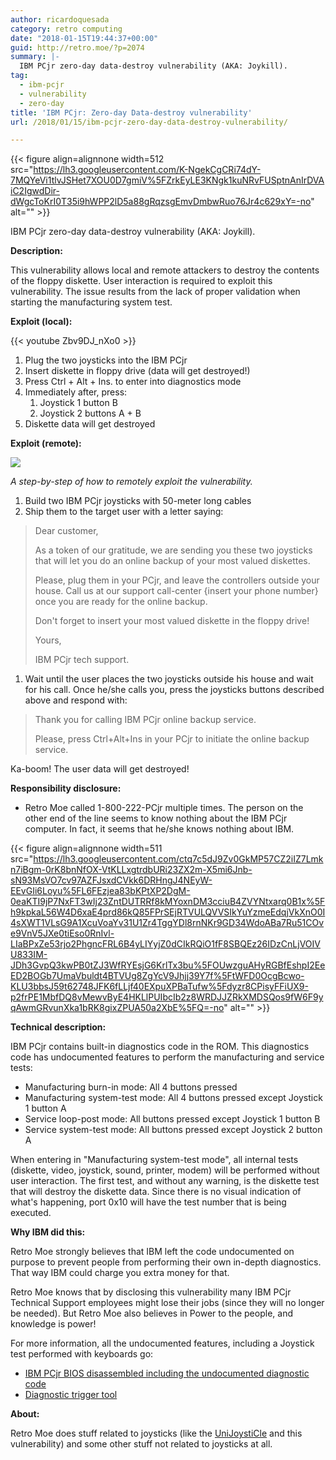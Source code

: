 ```yaml
---
author: ricardoquesada
category: retro computing
date: "2018-01-15T19:44:37+00:00"
guid: http://retro.moe/?p=2074
summary: |-
  IBM PCjr zero-day data-destroy vulnerability (AKA: Joykill).
tag:
  - ibm-pcjr
  - vulnerability
  - zero-day
title: 'IBM PCjr: Zero-day Data-destroy vulnerability'
url: /2018/01/15/ibm-pcjr-zero-day-data-destroy-vulnerability/

---
```

{{< figure align=alignnone width=512 src="https://lh3.googleusercontent.com/K-NgekCgCRi74dY-7MQYeVi1tlvJSHet7XOU0D7gmiV%5FZrkEyLE3KNgk1kuNRvFUSptnAnIrDVAiC2IgwdDir-dWgcToKrI0T35i9hWPP2lD5a88gRqzsgEmvDmbwRuo76Jr4c629xY=-no" alt="" >}}

IBM PCjr zero-day data-destroy vulnerability (AKA: Joykill).

**Description:**

This vulnerability allows local and remote attackers to destroy the contents of the floppy diskette. User interaction is required to exploit this vulnerability. The issue results from the lack of proper validation when starting the manufacturing system test.

**Exploit (local):**

{{< youtube Zbv9DJ_nXo0 >}}

1. Plug the two joysticks into the IBM PCjr
1. Insert diskette in floppy drive (data will get destroyed!)
1. Press Ctrl + Alt + Ins. to enter into diagnostics mode
1. Immediately after, press:
   1. Joystick 1 button B
   1. Joystick 2 buttons A + B
1. Diskette data will get destroyed

**Exploit (remote):**

[![](https://lh3.googleusercontent.com/_0Ng2HeU7MdrNpzk1HIjNljYoq89FIPNgqbL2qYhpQq4tn2fCmEKadAh5Te_QKeSSQwBzVw1WVzoFy7leCL1ZOdnWJNcAe8DvMcTgJ4YAArqRNBuybDQln6qOWeUa0euqsub2xZGu9qgGWeoKO27OvJRghOY4-5jiylGurSaNw64IMo6qOPVXiml7jciR8beES8AWm0SsC_BqduncCRTR0DckSLFSFtA7ToO1dZmXZI0dlwlPqAHutrgFCXo4FwveYY7vnHev1NZdZbd53o1b718lqOKTHNCYmgF1Jy_Bu0rCKjYEv-FvfxWMxrPPdaqHBbBxEib0zcuRZAvkrTPLlg-15jsUD9QgDH092sI9ihuFiYU5Px94_e89onE2taqH4J9IOwagK5H5FyETJ1YLEpnXHxsRoQ7WY6hxN1uTZBi6MZA7U6oVN-m4RyQgEmV5WHRan-abd3PBxk0kg5npIjzFMx-_mvf64SOnaHefkW_jEdFrwPAxzuzWkXim9ducVRxcDJjuA7Z5l8cn28IBu_ITwo3Ma2nEhO4B0i5_fop67IdTET1b5rODf46r52ywi59p16oohMyXxvL22bJEHlKS6rL4aGKTJhW9bvMXsqQPMlChLzIKaAxmuIAz8zZv5uYwoa_D03xW5-qt7aHMPLoRrheK6VqEg=-no)](https://lh3.googleusercontent.com/JtfeFPgsgDBY-uy0n03QdNdX9RX4bXa1wOhgWNs__9aQKTfYxOxpFKkjPV6j1FSHwqzfUNV1gjhLE_SxhVe-9xHtxjXlgcgdFZVvIAYOGtgGIwHtp4oRJt1tAlRKHcjjE_TuUMRDAR2O931H_TjRRGrrrEfHisyjPX70i6TQuOfFy76bdMrV-eE5w8hFY2ZOp7jg1Aj8jkR-RYx5SgFAJMBaAPZhLFkpuX2zf3WLFc2gaifo-5BUNvaEaALnERjWAi9cMlKhQ9so0I3CimtQOe_gdzHYMUH0CHGajhOPaGLOIJEiEmtqrPB7zjKinCKaxk5zc9P9qXEl6d3GU-rD0qnUZebumZfagbKK6VCM-va3Ya6PDFS1FzT-bBqHcmOH6uiifTsIVEAhYfOs-zBhxQgHNkSJRHVf2_ANoeFDOsJ-J740K1TQOuZER_pqmaFM_6iKibdav1RNaXxeuvgP9-gaXJCFsBisbu92FM8fkPPnDeXB3PfVz98_Q1QDvVdPBt7k0ljRvS5XXeKpdqwNFMTIstmcnU8A0HcSAP6Eof0WL5k5AjB8YCdOqQ-aKJ9s6xB74R5C0sNFVree7d6m-m9MRdqQrWqgHZtFUb0xHVpZC_IeDcWL3MtBemMIiU4UTmXyL-NqKYrBoXyyUyzkIjfIb_LA5v6A5A=w1468-h1552-no)

*A step-by-step of how to remotely exploit the vulnerability.*

1. Build two IBM PCjr joysticks with 50-meter long cables
1. Ship them to the target user with a letter saying:

> Dear customer,
>
> As a token of our gratitude, we are sending you these two joysticks that will let you do an online backup of your most valued diskettes.
>
> Please, plug them in your PCjr, and leave the controllers outside your house. Call us at our support call-center {insert your phone number} once you are ready for the online backup.
>
> Don't forget to insert your most valued diskette in the floppy drive!
>
> Yours,
>
> IBM PCjr tech support.

1. Wait until the user places the two joysticks outside his house and wait for his call. Once he/she calls you, press the joysticks buttons described above and respond with:

> Thank you for calling IBM PCjr online backup service.
>
> Please, press Ctrl+Alt+Ins in your PCjr to initiate the online backup service.

Ka-boom! The user data will get destroyed!

**Responsibility disclosure:**

- Retro Moe called 1-800-222-PCjr multiple times. The person on the other end of the line seems to know nothing about the IBM PCjr computer. In fact, it seems that he/she knows nothing about IBM.

{{< figure align=alignnone width=511 src="https://lh3.googleusercontent.com/ctq7c5dJ9Zv0GkMP57CZ2iIZ7Lmkn7iBgm-0rK8bnNfOX-VtKLLxgtrdbURi23ZX2m-X5mi6Jnb-sN93MsVO7cv97AZFJsxdCVkk6DRHngJ4NEyW-EEvGIi6Loyu%5FL6FEzjea83bKPtXP2DgM-0eaKTI9jP7NxFT3wIj23ZntDUTRRf8kMYoxnDM3cciuB4ZVYNtxarq0B1x%5Fh9kpkaL56W4D6xaE4prd86kQ85FPrSEjRTVULQVVSIkYuYzmeEdqjVkXnO0I4sXWT1VLsG9A1XcuVoaYv31U1Zr4TggYDl8rnNKr9GD34WdoABa7Ru51COve9VnV5JXe0tiEso0RnIvl-LIaBPxZe53rjo2PhgncFRL6B4yLIYyjZ0dCIkRQiO1fF8SBQEz26IDzCnLjVOIVU833IM-JDh3GvpQ3kwPB0tZJ3WfRYEsjG6KrlTx3bu%5FOUwzguAHyRGBfEshpI2EeED2BOGb7UmaVbuldt4BTVUg8ZgYcV9Jhjj39Y7f%5FtWFD0OcgBcwo-KLU3bbsJ59t62748JFK6fLLjf40EXpuXPBaTufw%5Fdyzr8CPisyFFiUX9-p2frPE1MbfDQ8vMewvByE4HKLlPUIbcIb2z8WRDJJZRkXMDSQos9fW6F9yqAwmGRvunXka1bRK8gixZPUA50a2XbE%5FQ=-no" alt="" >}}

**Technical description:**

IBM PCjr contains built-in diagnostics code in the ROM. This diagnostics code has undocumented features to perform the manufacturing and service tests:

- Manufacturing burn-in mode: All 4 buttons pressed
- Manufacturing system-test mode: All 4 buttons pressed except Joystick 1 button A
- Service loop-post mode: All buttons pressed except Joystick 1 button B
- Service system-test mode: All buttons pressed except Joystick 2 button A

When entering in "Manufacturing system-test mode", all internal tests (diskette, video, joystick, sound, printer, modem) will be performed without user interaction. The first test, and without any warning, is the diskette test that will destroy the diskette data. Since there is no visual indication of what's happening, port 0x10 will have the test number that is being executed.

**Why IBM did this:**

Retro Moe strongly believes that IBM left the code undocumented on purpose to prevent people from performing their own in-depth diagnostics. That way IBM could charge you extra money for that.

Retro Moe knows that by disclosing this vulnerability many IBM PCjr Technical Support employees might lose their jobs (since they will no longer be needed). But Retro Moe also believes in Power to the people, and knowledge is power!

For more information, all the undocumented features, including a Joystick test performed with keyboards go:

- [IBM PCjr BIOS disassembled including the undocumented diagnostic code](https://github.com/ricardoquesada/bios-8088/tree/master/ibm_pcjr)
- [Diagnostic trigger tool](https://github.com/ricardoquesada/pc-8088-misc/tree/master/undiagjr)

**About:**

Retro Moe does stuff related to joysticks (like the [UniJoystiCle](/unijoysticle/) and this vulnerability) and some other stuff not related to joysticks at all.
